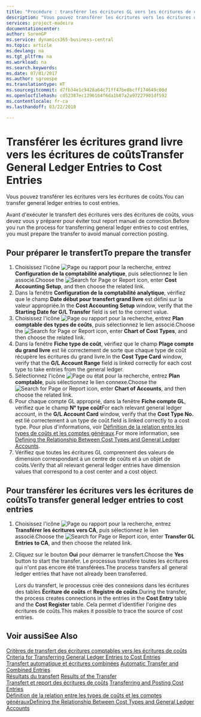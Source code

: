 ```yaml
---
title: "Procédure : transférer les écritures GL vers les écritures de coûts | Microsoft Docs"
description: "Vous pouvez transférer les écritures vers les écritures de coûts."
services: project-madeira
documentationcenter: 
author: SorenGP
ms.service: dynamics365-business-central
ms.topic: article
ms.devlang: na
ms.tgt_pltfrm: na
ms.workload: na
ms.search.keywords: 
ms.date: 07/01/2017
ms.author: sgroespe
ms.translationtype: HT
ms.sourcegitcommit: d7fb34e1c9428a64c71ff47be8bcff174649c00d
ms.openlocfilehash: cd52387ec1396164f6da1b87a2a97227901df592
ms.contentlocale: fr-ca
ms.lasthandoff: 03/22/2018

---
```

# <a name="transfer-general-ledger-entries-to-cost-entries"></a><span data-ttu-id="29c7d-103">Transférer les écritures grand livre vers les écritures de coûts</span><span class="sxs-lookup"><span data-stu-id="29c7d-103">Transfer General Ledger Entries to Cost Entries</span></span>
<span data-ttu-id="29c7d-104">Vous pouvez transférer les écritures vers les écritures de coûts.</span><span class="sxs-lookup"><span data-stu-id="29c7d-104">You can transfer general ledger entries to cost entries.</span></span>  

<span data-ttu-id="29c7d-105">Avant d'exécuter le transfert des écritures vers des écritures de coûts, vous devez vous y préparer pour éviter tout report manuel de correction.</span><span class="sxs-lookup"><span data-stu-id="29c7d-105">Before you run the process for transferring general ledger entries to cost entries, you must prepare the transfer to avoid manual correction posting.</span></span>  

## <a name="to-prepare-the-transfer"></a><span data-ttu-id="29c7d-106">Pour préparer le transfert</span><span class="sxs-lookup"><span data-stu-id="29c7d-106">To prepare the transfer</span></span>  

1.  <span data-ttu-id="29c7d-107">Choisissez l'icône ![Page ou rapport pour la recherche](media/ui-search/search_small.png "icône Page ou rapport pour la recherche"), entrez **Configuration de la comptabilité analytique**, puis sélectionnez le lien associé.</span><span class="sxs-lookup"><span data-stu-id="29c7d-107">Choose the ![Search for Page or Report](media/ui-search/search_small.png "Search for Page or Report icon") icon, enter **Cost Accounting Setup**, and then choose the related link.</span></span>  
2.  <span data-ttu-id="29c7d-108">Dans la fenêtre **Configuration de la comptabilité analytique**, vérifiez que le champ **Date début pour transfert grand livre** est défini sur la valeur appropriée.</span><span class="sxs-lookup"><span data-stu-id="29c7d-108">In the **Cost Accounting Setup** window, verify that the **Starting Date for G/L Transfer** field is set to the correct value.</span></span>  
3.  <span data-ttu-id="29c7d-109">Choisissez l'icône ![Page ou rapport pour la recherche](media/ui-search/search_small.png "icône Page ou rapport pour la recherche"), entrez **Plan comptable des types de coûts**, puis sélectionnez le lien associé.</span><span class="sxs-lookup"><span data-stu-id="29c7d-109">Choose the ![Search for Page or Report](media/ui-search/search_small.png "Search for Page or Report icon") icon, enter **Chart of Cost Types**, and then choose the related link.</span></span>  
4.  <span data-ttu-id="29c7d-110">Dans la fenêtre **Fiche type de coût**, vérifiez que le champ **Plage compte du grand livre** est lié correctement de sorte que chaque type de coût récupère les écritures du grand livre.</span><span class="sxs-lookup"><span data-stu-id="29c7d-110">In the **Cost Type Card** window, verify that the **G/L Account Range** field is linked correctly for each cost type to take entries from the general ledger.</span></span>  
5.  <span data-ttu-id="29c7d-111">Sélectionnez l'icône ![Page ou état pour la recherche](media/ui-search/search_small.png "icône Page ou état pour la recherche"), entrez **Plan comptable**, puis sélectionnez le lien connexe.</span><span class="sxs-lookup"><span data-stu-id="29c7d-111">Choose the ![Search for Page or Report](media/ui-search/search_small.png "Search for Page or Report icon") icon, enter **Chart of Accounts**, and then choose the related link.</span></span>  
6.  <span data-ttu-id="29c7d-112">Pour chaque compte GL approprié, dans la fenêtre **Fiche compte GL**, vérifiez que le champ **N° type coût**</span><span class="sxs-lookup"><span data-stu-id="29c7d-112">For each relevant general ledger account, in the **G/L Account Card** window, verify that the **Cost Type No.**</span></span> <span data-ttu-id="29c7d-113">est lié correctement à un type de coût.</span><span class="sxs-lookup"><span data-stu-id="29c7d-113">field is linked correctly to a cost type.</span></span> <span data-ttu-id="29c7d-114">Pour plus d'informations, voir [Définition de la relation entre les types de coûts et les comptes généraux](finance-defining-the-relationship-between-cost-types-and-general-ledger-accounts.md).</span><span class="sxs-lookup"><span data-stu-id="29c7d-114">For more information, see [Defining the Relationship Between Cost Types and General Ledger Accounts](finance-defining-the-relationship-between-cost-types-and-general-ledger-accounts.md).</span></span>  
7.  <span data-ttu-id="29c7d-115">Vérifiez que toutes les écritures GL comprennent des valeurs de dimension correspondant à un centre de coûts et à un objet de coûts.</span><span class="sxs-lookup"><span data-stu-id="29c7d-115">Verify that all relevant general ledger entries have dimension values that correspond to a cost center and a cost object.</span></span>  

## <a name="to-transfer-general-ledger-entries-to-cost-entries"></a><span data-ttu-id="29c7d-116">Pour transférer les écritures vers les écritures de coûts</span><span class="sxs-lookup"><span data-stu-id="29c7d-116">To transfer general ledger entries to cost entries</span></span>  
1.  <span data-ttu-id="29c7d-117">Choisissez l'icône ![Page ou rapport pour la recherche](media/ui-search/search_small.png "icône Page ou rapport pour la recherche"), entrez **Transférer les écritures vers CA**, puis sélectionnez le lien associé.</span><span class="sxs-lookup"><span data-stu-id="29c7d-117">Choose the ![Search for Page or Report](media/ui-search/search_small.png "Search for Page or Report icon") icon, enter **Transfer GL Entries to CA**, and then choose the related link.</span></span>  
2.  <span data-ttu-id="29c7d-118">Cliquez sur le bouton **Oui** pour démarrer le transfert.</span><span class="sxs-lookup"><span data-stu-id="29c7d-118">Choose the **Yes** button to start the transfer.</span></span> <span data-ttu-id="29c7d-119">Le processus transfère toutes les écritures qui n'ont pas encore été transférées.</span><span class="sxs-lookup"><span data-stu-id="29c7d-119">The process transfers all general ledger entries that have not already been transferred.</span></span>  

    <span data-ttu-id="29c7d-120">Lors du transfert, le processus crée des connexions dans les écritures des tables **Écriture de coûts** et **Registre de coûts**.</span><span class="sxs-lookup"><span data-stu-id="29c7d-120">During the transfer, the process creates connections in the entries in the **Cost Entry** table and the **Cost Register** table.</span></span> <span data-ttu-id="29c7d-121">Cela permet d'identifier l'origine des écritures de coûts.</span><span class="sxs-lookup"><span data-stu-id="29c7d-121">This makes it possible to trace the source of cost entries.</span></span>  

## <a name="see-also"></a><span data-ttu-id="29c7d-122">Voir aussi</span><span class="sxs-lookup"><span data-stu-id="29c7d-122">See Also</span></span>  
 <span data-ttu-id="29c7d-123">[Critères de transfert des écritures comptables vers les écritures de coûts](finance-criteria-for-transferring-general-ledger-entries-to-cost-entries.md) </span><span class="sxs-lookup"><span data-stu-id="29c7d-123">[Criteria for Transferring General Ledger Entries to Cost Entries](finance-criteria-for-transferring-general-ledger-entries-to-cost-entries.md) </span></span>  
 <span data-ttu-id="29c7d-124">[Transfert automatique et écritures combinées](finance-automatic-transfer-combined-entries.md) </span><span class="sxs-lookup"><span data-stu-id="29c7d-124">[Automatic Transfer and Combined Entries](finance-automatic-transfer-combined-entries.md) </span></span>  
 <span data-ttu-id="29c7d-125">[Résultats du transfert](finance-results-of-the-transfer.md) </span><span class="sxs-lookup"><span data-stu-id="29c7d-125">[Results of the Transfer](finance-results-of-the-transfer.md) </span></span>  
 <span data-ttu-id="29c7d-126">[Transfert et report des écritures de coûts](finance-transfer-and-post-cost-entries.md) </span><span class="sxs-lookup"><span data-stu-id="29c7d-126">[Transferring and Posting Cost Entries](finance-transfer-and-post-cost-entries.md) </span></span>  
 [<span data-ttu-id="29c7d-127">Définition de la relation entre les types de coûts et les comptes généraux</span><span class="sxs-lookup"><span data-stu-id="29c7d-127">Defining the Relationship Between Cost Types and General Ledger Accounts</span></span>](finance-defining-the-relationship-between-cost-types-and-general-ledger-accounts.md)   

